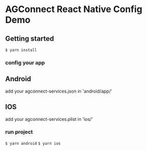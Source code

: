# AGConnect React Native Config Demo

## Getting started

`$ yarn install`

### config your app

## Android
add your agconnect-services.json in 'android/app/'

## IOS
add your agconnect-services.plist in 'ios/'

### run project
`$ yarn android`
`$ yarn ios`